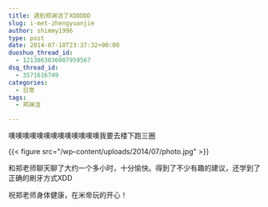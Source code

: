 ```yaml
---
title: 遇到郑渊洁了XDDDDD
slug: i-met-zhengyuanjie
author: shimmy1996
type: post
date: 2014-07-18T23:37:32+00:00
duoshuo_thread_id:
  - 1213863036087959567
dsq_thread_id:
  - 3571616749
categories:
  - 日常
tags:
  - 郑渊洁

---
```

噢噢噢噢噢噢噢噢噢噢噢噢噢我要去楼下跑三圈

{{< figure src="/wp-content/uploads/2014/07/photo.jpg" >}}

和郑老师聊天聊了大约一个多小时，十分愉快。得到了不少有趣的建议，还学到了正确的刷牙方式XDD

祝郑老师身体健康，在米帝玩的开心！
